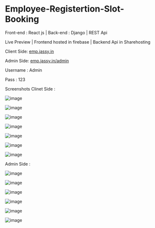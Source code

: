 # Employee-Registertion-Slot-Booking
Front-end : React js | Back-end : Django | REST Api



Live Preview |  Frontend hosted in firebase | Backend Api in Sharehosting 


Client Side: [emp.jassy.in](https://emp.jassy.in/)


Admin Side:  [emp.jassy.in/admin](https://emp.jassy.in/admin)


 Username : Admin
 
 Pass : 123
 
 
 
 Screenshots Clinet Side :
 
 ![image](https://user-images.githubusercontent.com/56159302/197694546-17c6046d-89eb-4a7c-a349-5a88626d9331.png)
 
 ![image](https://user-images.githubusercontent.com/56159302/197694485-5565633b-35cf-47c6-b868-58e4171b2dff.png)
 
 ![image](https://user-images.githubusercontent.com/56159302/197694844-5d98e70a-27cd-4384-b2e8-5f7dc0acdcf5.png)
 
 ![image](https://user-images.githubusercontent.com/56159302/197694616-f77c3f2b-3744-4807-8953-490fcb21eda1.png)
 
 ![image](https://user-images.githubusercontent.com/56159302/197694723-eec47df8-4538-4464-a48a-bb64b9e06071.png)
 
 ![image](https://user-images.githubusercontent.com/56159302/197694791-1a6d2500-6376-47d4-8751-bddcfa077158.png)

![image](https://user-images.githubusercontent.com/56159302/197694808-497b0985-717d-42c5-bde8-d03dbaafe166.png)



Admin Side :

![image](https://user-images.githubusercontent.com/56159302/197695040-cc271bfe-c751-4250-90e2-53359f4467f2.png)

![image](https://user-images.githubusercontent.com/56159302/197695078-8b797f3a-aa86-44d7-91ed-840a01bc23a1.png)

![image](https://user-images.githubusercontent.com/56159302/197695142-76fed87f-1369-4c3d-aed5-9c03fa9fbb90.png)

![image](https://user-images.githubusercontent.com/56159302/197695198-ea692dc6-d070-4e9f-9f8b-565062ff6b8d.png)

![image](https://user-images.githubusercontent.com/56159302/197695246-41b84361-26a2-4961-98b7-49804a04c091.png)

![image](https://user-images.githubusercontent.com/56159302/197695299-3db7f277-f9d0-4c16-8e46-9ebf97168572.png)




 
 


 
 


